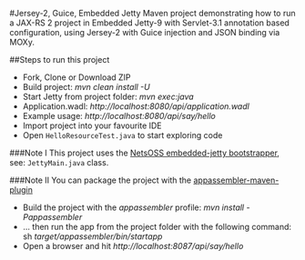 #Jersey-2, Guice, Embedded Jetty
Maven project demonstrating how to run a JAX-RS 2 project in Embedded Jetty-9 with Servlet-3.1 annotation based 
configuration, using Jersey-2 with Guice injection and JSON binding via MOXy.

##Steps to run this project
* Fork, Clone or Download ZIP
* Build project: *mvn clean install -U*
* Start Jetty from project folder: *mvn exec:java*
* Application.wadl: *http://localhost:8080/api/application.wadl*
* Example usage: *http://localhost:8080/api/say/hello*
* Import project into your favourite IDE
* Open `HelloResourceTest.java` to start exploring code

###Note I
This project uses the [NetsOSS embedded-jetty bootstrapper](https://github.com/NetsOSS/embedded-jetty), 
see: `JettyMain.java` class. 

###Note II
You can package the project with the [appassembler-maven-plugin](http://mojo.codehaus.org/appassembler/appassembler-maven-plugin/)

* Build the project with the *appassembler* profile: *mvn install -Pappassembler* 
* ... then run the app from the project folder with the following command: <br/>sh _target/appassembler/bin/startapp_
* Open a browser and hit *http://localhost:8087/api/say/hello*
